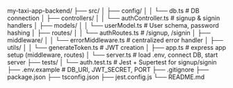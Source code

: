 my-taxi-app-backend/
├── src/
│   ├── config/
│   │   └── db.ts               # DB connection 
│   ├── controllers/
│   │   └── authController.ts   # signup & signin handlers
│   ├── models/
│   │   └── userModel.ts        # User schema, password hashing
│   ├── routes/
│   │   └── authRoutes.ts       # /signup, /signin
│   ├── middleware/
│   │   └── errorMiddleware.ts  # centralized error handler
│   ├── utils/
│   │   └── generateToken.ts    # JWT creation
│   ├── app.ts                  # express app setup (middleware, routes)
│   └── server.ts               # load .env, connect DB, start server
├── tests/
│   └── auth.test.ts            # Jest + Supertest for signup/signin
├── .env.example                # DB_URI, JWT_SECRET, PORT
├── .gitignore
├── package.json
├── tsconfig.json
├── jest.config.js
└── README.md

